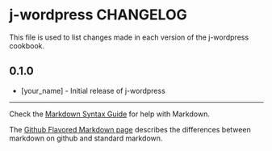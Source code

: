j-wordpress CHANGELOG
=====================

This file is used to list changes made in each version of the j-wordpress cookbook.

0.1.0
-----
- [your_name] - Initial release of j-wordpress

- - -
Check the [Markdown Syntax Guide](http://daringfireball.net/projects/markdown/syntax) for help with Markdown.

The [Github Flavored Markdown page](http://github.github.com/github-flavored-markdown/) describes the differences between markdown on github and standard markdown.
